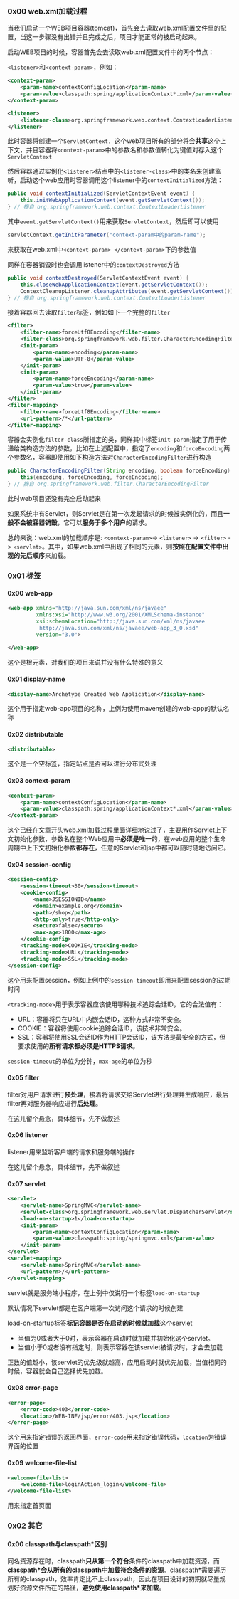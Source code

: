 ### 0x00 web.xml加载过程

当我们启动一个WEB项目容器(tomcat)，首先会去读取web.xml配置文件里的配置，当这一步骤没有出错并且完成之后，项目才能正常的被启动起来。

启动WEB项目的时候，容器首先会去读取web.xml配置文件中的两个节点：

`<listener>`和`<context-param>`，例如：

```xml
<context-param>
    <param-name>contextConfigLocation</param-name>
    <param-value>classpath:spring/applicationContext*.xml</param-value>
</context-param>

<listener>
    <listener-class>org.springframework.web.context.ContextLoaderListener</listener-class>
</listener>
```

此时容器将创建一个`ServletContext`，这个web项目所有的部分将会**共享**这个上下文，并且容器将`<context-param>`中的参数名和参数值转化为键值对存入这个`ServletContext`

然后容器通过实例化`<listener>`结点中的`<listener-class>`中的类名来创建监听，启动这个web应用时容器调用这个listener中的`contextInitialized`方法：

```java
public void contextInitialized(ServletContextEvent event) {
    this.initWebApplicationContext(event.getServletContext());
} // 摘自 org.springframework.web.context.ContextLoaderListener
```

其中`event.getServletContext()`用来获取`ServletContext`，然后即可以使用

```java
servletContext.getInitParameter("context-param中的param-name");
```

来获取在web.xml中`<context-param> </context-param>`下的参数值

同样在容器销毁时也会调用listener中的`contextDestroyed`方法

```java
public void contextDestroyed(ServletContextEvent event) {
    this.closeWebApplicationContext(event.getServletContext());
    ContextCleanupListener.cleanupAttributes(event.getServletContext());
} // 摘自 org.springframework.web.context.ContextLoaderListener
```

接着容器回去读取`filter`标签，例如如下一个完整的`filter`

```xml
<filter>
    <filter-name>forceUtf8Encoding</filter-name>
    <filter-class>org.springframework.web.filter.CharacterEncodingFilter</filter-class>
    <init-param>
        <param-name>encoding</param-name>
        <param-value>UTF-8</param-value>
    </init-param>
    <init-param>
        <param-name>forceEncoding</param-name>
        <param-value>true</param-value>
    </init-param>
</filter>
<filter-mapping>
    <filter-name>forceUtf8Encoding</filter-name>
    <url-pattern>/*</url-pattern>
</filter-mapping>
```

容器会实例化`filter-class`所指定的类，同样其中标签`init-param`指定了用于传递给类构造方法的参数，比如在上述配置中，指定了`encoding`和`forceEncoding`两个参数名，容器即使用如下构造方法对`CharacterEncodingFilter`进行构造

```java
public CharacterEncodingFilter(String encoding, boolean forceEncoding) {
    this(encoding, forceEncoding, forceEncoding);
} // 摘自 org.springframework.web.filter.CharacterEncodingFilter
```

此时web项目还没有完全启动起来

如果系统中有Servlet，则Servlet是在第一次发起请求的时候被实例化的，而且**一般不会被容器销毁**，它可以**服务于多个用户**的请求。

总的来说：web.xml的加载顺序是: `<context-param>`-> `<listener>` -> `<filter>` -> `<servlet>`。其中，如果web.xml中出现了相同的元素，则**按照在配置文件中出现的先后顺序**来加载。

### 0x01 标签

#### 0x00 web-app

```xml
<web-app xmlns="http://java.sun.com/xml/ns/javaee"
         xmlns:xsi="http://www.w3.org/2001/XMLSchema-instance"
         xsi:schemaLocation="http://java.sun.com/xml/ns/javaee
          http://java.sun.com/xml/ns/javaee/web-app_3_0.xsd"
         version="3.0">
  
</web-app>
```

这个是根元素，对我们的项目来说并没有什么特殊的意义

#### 0x01 display-name

```xml
<display-name>Archetype Created Web Application</display-name>
```

这个用于指定web-app项目的名称，上例为使用maven创建的web-app的默认名称

#### 0x02 distributable

```xml
<distributable>
```

这个是一个空标签，指定站点是否可以进行分布式处理

#### 0x03 context-param

```xml
<context-param>
    <param-name>contextConfigLocation</param-name>
    <param-value>classpath:spring/applicationContext*.xml</param-value>
</context-param>
```

这个已经在文章开头web.xml加载过程里面详细地说过了，主要用作Servlet上下文初始化参数，参数名在整个Web应用中**必须是唯一**的，在web应用的整个生命周期中上下文初始化参数**都存在**，任意的Servlet和jsp中都可以随时随地访问它。

#### 0x04 session-config

```xml
<session-config>  
    <session-timeout>30</session-timeout>  
    <cookie-config>  
        <name>JSESSIONID</name>  
        <domain>example.org</domain>  
        <path>/shop</path>  
        <http-only>true</http-only>  
        <secure>false</secure>  
        <max-age>1800</max-age>  
    </cookie-config>  
    <tracking-mode>COOKIE</tracking-mode>  
    <tracking-mode>URL</tracking-mode>  
    <tracking-mode>SSL</tracking-mode>  
</session-config>  
```

这个用来配置session，例如上例中的`session-timeout`即用来配置session的过期时间

`<tracking-mode>`用于表示容器应该使用哪种技术追踪会话ID，它的合法值有：

* URL：容器将只在URL中内嵌会话ID，这种方式非常不安全。
* COOKIE：容器将使用cookie追踪会话ID，该技术非常安全。
* SSL：容器将使用SSL会话ID作为HTTP会话ID，该方法是最安全的方式，但要求使用的**所有请求都必须是HTTPS请求**。

`session-timeout`的单位为分钟，`max-age`的单位为秒

#### 0x05 filter

filter对用户请求进行**预处理**，接着将请求交给Servlet进行处理并生成响应，最后filter再对服务器响应进行**后处理**。

在这儿留个悬念，具体细节，先不做叙述

#### 0x06 listener

listener用来监听客户端的请求和服务端的操作

在这儿留个悬念，具体细节，先不做叙述

#### 0x07 servlet

```xml
<servlet>
    <servlet-name>SpringMVC</servlet-name>
    <servlet-class>org.springframework.web.servlet.DispatcherServlet</servlet-class>
    <load-on-startup>1</load-on-startup>
    <init-param>
        <param-name>contextConfigLocation</param-name>
        <param-value>classpath:spring/springmvc.xml</param-value>
    </init-param>
</servlet>
<servlet-mapping>
    <servlet-name>SpringMVC</servlet-name>
    <url-pattern>/</url-pattern>
</servlet-mapping>
```

servlet就是服务端小程序，在上例中仅说明一个标签`load-on-startup`

默认情况下servlet都是在客户端第一次访问这个请求的时候创建

load-on-startup标签**标记容器是否在启动的时候就加载**这个servlet

* 当值为0或者大于0时，表示容器在启动时就加载并初始化这个servlet。
* 当值小于0或者没有指定时，则表示容器在该servlet被请求时，才会去加载

正数的值越小，该servlet的优先级就越高，应用启动时就优先加载，当值相同的时候，容器就会自己选择优先加载。

#### 0x08 error-page

```xml
<error-page>
    <error-code>403</error-code>
    <location>/WEB-INF/jsp/error/403.jsp</location>
</error-page>
```

这个用来指定错误的返回界面，`error-code`用来指定错误代码，`location`为错误界面的位置

#### 0x09 welcome-file-list 

```xml
<welcome-file-list>
    <welcome-file>loginAction_login</welcome-file>
</welcome-file-list>
```

用来指定首页面

### 0x02 其它

#### 0x00 classpath与classpath*区别

同名资源存在时，classpath**只从第一个符合**条件的classpath中加载资源，而**classpath\*会从所有的classpath中加载符合条件的资源**。classpath\*需要遍历所有的classpath，效率肯定比不上classpath，因此在项目设计的初期就尽量规划好资源文件所在的路径，**避免使用classpath\*来加载**。

